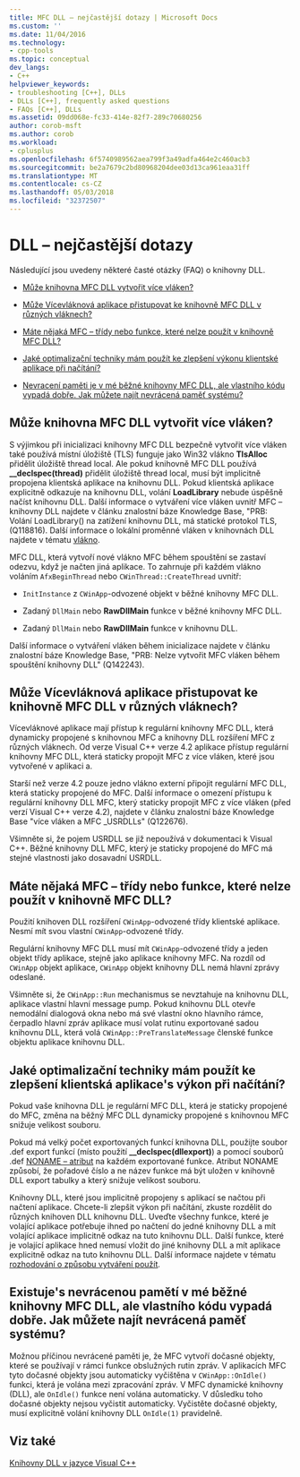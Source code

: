 ```yaml
---
title: MFC DLL – nejčastější dotazy | Microsoft Docs
ms.custom: ''
ms.date: 11/04/2016
ms.technology:
- cpp-tools
ms.topic: conceptual
dev_langs:
- C++
helpviewer_keywords:
- troubleshooting [C++], DLLs
- DLLs [C++], frequently asked questions
- FAQs [C++], DLLs
ms.assetid: 09dd068e-fc33-414e-82f7-289c70680256
author: corob-msft
ms.author: corob
ms.workload:
- cplusplus
ms.openlocfilehash: 6f5740989562aea799f3a49adfa464e2c460acb3
ms.sourcegitcommit: be2a7679c2bd80968204dee03d13ca961eaa31ff
ms.translationtype: MT
ms.contentlocale: cs-CZ
ms.lasthandoff: 05/03/2018
ms.locfileid: "32372507"
---
```

# <a name="dll-frequently-asked-questions"></a>DLL – nejčastější dotazy  
  
Následující jsou uvedeny některé časté otázky (FAQ) o knihovny DLL.  
    
-   [Může knihovna MFC DLL vytvořit více vláken?](#mfc_multithreaded_1)  

-   [Může Vícevláknová aplikace přistupovat ke knihovně MFC DLL v různých vláknech?](#mfc_multithreaded_2)  
  
-   [Máte nějaká MFC – třídy nebo funkce, které nelze použít v knihovně MFC DLL?](#mfc_prohibited_classes)  
  
-   [Jaké optimalizační techniky mám použít ke zlepšení výkonu klientské aplikace při načítání?](#mfc_optimization)  
  
-   [Nevracení paměti je v mé běžné knihovny MFC DLL, ale vlastního kódu vypadá dobře. Jak můžete najít nevrácená paměť systému?](#memory_leak)  

## <a name="mfc_multithreaded_1"></a> Může knihovna MFC DLL vytvořit více vláken?  
  
S výjimkou při inicializaci knihovny MFC DLL bezpečně vytvořit více vláken také používá místní úložiště (TLS) funguje jako Win32 vlákno **TlsAlloc** přidělit úložiště thread local. Ale pokud knihovně MFC DLL používá **__declspec(thread)** přidělit úložiště thread local, musí být implicitně propojena klientská aplikace na knihovnu DLL. Pokud klientská aplikace explicitně odkazuje na knihovnu DLL, volání **LoadLibrary** nebude úspěšně načíst knihovnu DLL. Další informace o vytváření více vláken uvnitř MFC – knihovny DLL najdete v článku znalostní báze Knowledge Base, "PRB: Volání LoadLibrary() na zatížení knihovnu DLL, má statické protokol TLS, (Q118816). Další informace o lokální proměnné vláken v knihovnách DLL najdete v tématu [vlákno](../cpp/thread.md).
  
 MFC DLL, která vytvoří nové vlákno MFC během spouštění se zastaví odezvu, když je načten jiná aplikace. To zahrnuje při každém vlákno voláním `AfxBeginThread` nebo `CWinThread::CreateThread` uvnitř:  
  
-   `InitInstance` z `CWinApp`-odvozené objekt v běžné knihovny MFC DLL.  
  
-   Zadaný `DllMain` nebo **RawDllMain** funkce v běžné knihovny MFC DLL.  
  
-   Zadaný `DllMain` nebo **RawDllMain** funkce v knihovnu DLL.  
  
 Další informace o vytváření vláken během inicializace najdete v článku znalostní báze Knowledge Base, "PRB: Nelze vytvořit MFC vláken během spouštění knihovny DLL" (Q142243).  
  
## <a name="mfc_multithreaded_2"></a> Může Vícevláknová aplikace přistupovat ke knihovně MFC DLL v různých vláknech?
Vícevláknové aplikace mají přístup k regulární knihovny MFC DLL, která dynamicky propojené s knihovnou MFC a knihovny DLL rozšíření MFC z různých vláknech. Od verze Visual C++ verze 4.2 aplikace přístup regulární knihovny MFC DLL, která staticky propojit MFC z více vláken, které jsou vytvořené v aplikaci a.  
  
 Starší než verze 4.2 pouze jedno vlákno externí připojit regulární MFC DLL, která staticky propojené do MFC. Další informace o omezení přístupu k regulární knihovny DLL MFC, který staticky propojit MFC z více vláken (před verzí Visual C++ verze 4.2), najdete v článku znalostní báze Knowledge Base "více vláken a MFC _USRDLLs" (Q122676).  
  
 Všimněte si, že pojem USRDLL se již nepoužívá v dokumentaci k Visual C++. Běžné knihovny DLL MFC, který je staticky propojené do MFC má stejné vlastnosti jako dosavadní USRDLL.  


## <a name="mfc_prohibited_classes"></a> Máte nějaká MFC – třídy nebo funkce, které nelze použít v knihovně MFC DLL?
Použití knihoven DLL rozšíření `CWinApp`-odvozené třídy klientské aplikace. Nesmí mít svou vlastní `CWinApp`-odvozené třídy.  
  
Regulární knihovny MFC DLL musí mít `CWinApp`-odvozené třídy a jeden objekt třídy aplikace, stejně jako aplikace knihovny MFC. Na rozdíl od `CWinApp` objekt aplikace, `CWinApp` objekt knihovny DLL nemá hlavní zprávy odeslané.  
  
 Všimněte si, že `CWinApp::Run` mechanismus se nevztahuje na knihovnu DLL, aplikace vlastní hlavní message pump. Pokud knihovnu DLL otevře nemodální dialogová okna nebo má své vlastní okno hlavního rámce, čerpadlo hlavní zpráv aplikace musí volat rutinu exportované sadou knihovnu DLL, která volá `CWinApp::PreTranslateMessage` členské funkce objektu aplikace knihovnu DLL.  

## <a name="mfc_optimization"></a> Jaké optimalizační techniky mám použít ke zlepšení klientská aplikace&#39;s výkon při načítání?
Pokud vaše knihovna DLL je regulární MFC DLL, která je staticky propojené do MFC, změna na běžný MFC DLL dynamicky propojené s knihovnou MFC snižuje velikost souboru.  
  
 Pokud má velký počet exportovaných funkcí knihovna DLL, použijte soubor .def export funkcí (místo použití **__declspec(dllexport)**) a pomocí souborů .def [NONAME – atribut](../build/exporting-functions-from-a-dll-by-ordinal-rather-than-by-name.md) na každém exportované funkce. Atribut NONAME způsobí, že pořadové číslo a ne název funkce má být uložen v knihovně DLL export tabulky a který snižuje velikost souboru.  
  
 Knihovny DLL, které jsou implicitně propojeny s aplikací se načtou při načtení aplikace. Chcete-li zlepšit výkon při načítání, zkuste rozdělit do různých knihoven DLL knihovnu DLL. Uveďte všechny funkce, které je volající aplikace potřebuje ihned po načtení do jedné knihovny DLL a mít volající aplikace implicitně odkaz na tuto knihovnu DLL. Další funkce, které je volající aplikace hned nemusí vložit do jiné knihovny DLL a mít aplikace explicitně odkaz na tuto knihovnu DLL. Další informace najdete v tématu [rozhodování o způsobu vytváření použít](../build/linking-an-executable-to-a-dll.md#determining-which-linking-method-to-use).  

## <a name="memory_leak"></a> Existuje&#39;s nevrácenou pamětí v mé běžné knihovny MFC DLL, ale vlastního kódu vypadá dobře. Jak můžete najít nevrácená paměť systému?  
  
Možnou příčinou nevrácené paměti je, že MFC vytvoří dočasné objekty, které se používají v rámci funkce obslužných rutin zpráv. V aplikacích MFC tyto dočasné objekty jsou automaticky vyčištěna v `CWinApp::OnIdle()` funkci, která je volána mezi zpracování zpráv. V MFC dynamické knihovny (DLL), ale `OnIdle()` funkce není volána automaticky. V důsledku toho dočasné objekty nejsou vyčistit automaticky. Vyčistěte dočasné objekty, musí explicitně volání knihovny DLL `OnIdle(1)` pravidelně.  
  
## <a name="see-also"></a>Viz také  
 [Knihovny DLL v jazyce Visual C++](../build/dlls-in-visual-cpp.md)